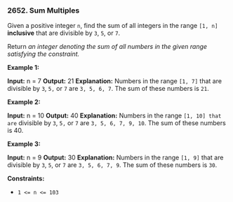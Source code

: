 ### 2652\. Sum Multiples

Given a positive integer `n`, find the sum of all integers in the range `[1, n]` **inclusive** that are divisible by `3`, `5`, or `7`.

Return _an integer denoting the sum of all numbers in the given range satisfying the constraint._

**Example 1:**

**Input:** n = 7
**Output:** 21
**Explanation:** Numbers in the range `[1, 7]` that are divisible by `3`, `5,` or `7` are `3, 5, 6, 7`. The sum of these numbers is `21`.

**Example 2:**

**Input:** n = 10
**Output:** 40
**Explanation:** Numbers in the range `[1, 10] that are` divisible by `3`, `5,` or `7` are `3, 5, 6, 7, 9, 10`. The sum of these numbers is 40.

**Example 3:**

**Input:** n = 9
**Output:** 30
**Explanation:** Numbers in the range `[1, 9]` that are divisible by `3`, `5`, or `7` are `3, 5, 6, 7, 9`. The sum of these numbers is `30`.

**Constraints:**

*   `1 <= n <= 103`
